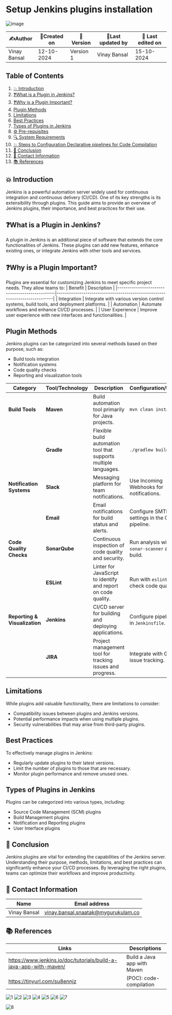 # Setup Jenkins plugins installation
![image](https://github.com/user-attachments/assets/88a151bf-c81c-4301-b6c4-61d40d908787)

| ✍️Author      | 📅Created on  |📌 Version    | 📝Last updated by |📅 Last edited on |
|-------------|-------------|------------|-----------------|----------------|
| Vinay Bansal | 12-10-2024  | Version 1  | Vinay Bansal    | 15-10-2024     |

## Table of Contents
1. [💥 Introduction](#-introduction)
2. [❓What is a Plugin in Jenkins?](#what-is-a-plugin-in-jenkins)
3. [❓Why is a Plugin Important?](#why-is-a-plugin-important)
4. [Plugin Methods](#plugin-methods)
5. [Limitations](#limitations)
6. [Best Practices](#best-practices)
7. [Types of Plugins in Jenkins](#types-of-plugins-in-jenkins)
6. [⚙ Pre-requisites](#-pre-requisites)
7. [🔍 System Requirements](#-system-requirements)
8. [💥 Steps to Configuration Declarative pipelines for Code Compilation](#-steps-to-configuration-declarative-pipelines-for-code-compilation)
9. [📛 Conclusion](#-conclusion)
10. [📧 Contact Information](#-contact-information)
11. [📚 References](#-references)

## 💥 Introduction
Jenkins is a powerful automation server widely used for continuous integration and continuous delivery (CI/CD). One of its key strengths is its extensibility through plugins. This guide aims to provide an overview of Jenkins plugins, their importance, and best practices for their use.

## ❓What is a Plugin in Jenkins?
A plugin in Jenkins is an additional piece of software that extends the core functionalities of Jenkins. These plugins can add new features, enhance existing ones, or integrate Jenkins with other tools and services.

## ❓Why is a Plugin Important?
Plugins are essential for customizing Jenkins to meet specific project needs. They allow teams to:
| Benefit                                       | Description                                                                |
|-----------------------------------------------|----------------------------------------------------------------------------|
| Integration                                   | Integrate with various version control systems, build tools, and deployment platforms. |
| Automation                                    | Automate workflows and enhance CI/CD processes.                           |
| User Experience                               | Improve user experience with new interfaces and functionalities.          |

## Plugin Methods
Jenkins plugins can be categorized into several methods based on their purpose, such as:
- Build tools integration
- Notification systems
- Code quality checks
- Reporting and visualization tools

| Category                     | Tool/Technology       | Description                                                       | Configuration/Usage                   |
|------------------------------|-----------------------|-------------------------------------------------------------------|--------------------------------------------------------------|
| **Build Tools**              | **Maven**             | Build automation tool primarily for Java projects.               | `mvn clean install`                                          |
|                              | **Gradle**            | Flexible build automation tool that supports multiple languages.  | `./gradlew build`                                           |
| **Notification Systems**     | **Slack**             | Messaging platform for team notifications.                       | Use Incoming Webhooks for notifications.                     |
|                              | **Email**             | Email notifications for build status and alerts.                | Configure SMTP settings in the CI/CD pipeline.              |
| **Code Quality Checks**      | **SonarQube**         | Continuous inspection of code quality and security.              | Run analysis with `sonar-scanner` after build.              |
|                              | **ESLint**            | Linter for JavaScript to identify and report on code quality.    | Run with `eslint .` to check code quality.                  |
| **Reporting & Visualization**| **Jenkins**           | CI/CD server for building and deploying applications.            | Configure pipelines in `Jenkinsfile`. |
|                              | **JIRA**              | Project management tool for tracking issues and progress.        | Integrate with Git for issue tracking. |

## Limitations
While plugins add valuable functionality, there are limitations to consider:
- Compatibility issues between plugins and Jenkins versions.
- Potential performance impacts when using multiple plugins.
- Security vulnerabilities that may arise from third-party plugins.

## Best Practices
To effectively manage plugins in Jenkins:
- Regularly update plugins to their latest versions.
- Limit the number of plugins to those that are necessary.
- Monitor plugin performance and remove unused ones.

## Types of Plugins in Jenkins
Plugins can be categorized into various types, including:
- Source Code Management (SCM) plugins
- Build Management plugins
- Notification and Reporting plugins
- User Interface plugins

## 📛 Conclusion
Jenkins plugins are vital for extending the capabilities of the Jenkins server. Understanding their purpose, methods, limitations, and best practices can significantly enhance your CI/CD processes. By leveraging the right plugins, teams can optimize their workflows and improve productivity.

##  📧 Contact Information
| Name | Email address|
|------|---------------------|
| Vinay Bansal | vinay.bansal.snaatak@mygurukulam.co |

## 📚 References
| Links | Descriptions|
|------|---------------------|
|https://www.jenkins.io/doc/tutorials/build-a-java-app-with-maven/|Build a Java app with Maven |
|https://tinyurl.com/su8ennjz|(POC): code-compilation |




![1](https://github.com/user-attachments/assets/a86369ab-666d-49a7-ade8-8c6960321e02)
![2](https://github.com/user-attachments/assets/6a14dbe6-7680-4e00-b464-562359a0a776)
![3](https://github.com/user-attachments/assets/a4a1e1fc-941a-4101-b32e-49e81b350036)
![4](https://github.com/user-attachments/assets/0081c73d-a103-4b69-9c1e-bdd70f867354)
![5](https://github.com/user-attachments/assets/a8f3f600-8aec-4165-b438-531243e01fa9)
![6](https://github.com/user-attachments/assets/0991f874-b151-4b35-b581-a5a4455591a9)
![7](https://github.com/user-attachments/assets/2da90035-1cb6-4afe-9115-95b6fbae834c)

![8](https://github.com/user-attachments/assets/ca52905d-5826-46c3-82d3-943aeef82c2d)
